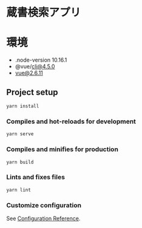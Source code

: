 # 蔵書検索アプリ

# 環境

- .node-version 10.16.1
- @vue/cli@4.5.0
- vue@2.6.11

## Project setup

```
yarn install
```

### Compiles and hot-reloads for development

```
yarn serve
```

### Compiles and minifies for production

```
yarn build
```

### Lints and fixes files

```
yarn lint
```

### Customize configuration

See [Configuration Reference](https://cli.vuejs.org/config/).
